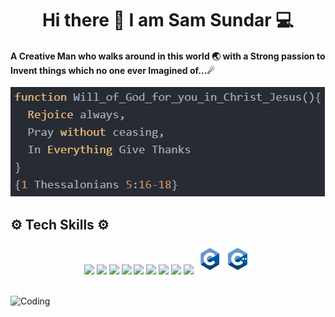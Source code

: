 <h1 align=center> Hi there 👋 I am Sam Sundar 💻 </h1>

#### A Creative Man who walks around in this world 🌏 with a Strong passion to Invent things which no one ever Imagined of...☄</br>

![Function](https://github.com/SamSundar506/SamSundar506/blob/main/Will%20of%20God.png)

## ⚙ Tech Skills ⚙
<div align = center>
<span><img src="https://www.vectorlogo.zone/logos/w3_html5/w3_html5-icon.svg" height = "50" />
<img src="https://www.vectorlogo.zone/logos/w3_css/w3_css-icon.svg" height = "50" />
<img src="https://www.vectorlogo.zone/logos/javascript/javascript-icon.svg" height = "50" />
<img src="https://www.vectorlogo.zone/logos/reactjs/reactjs-ar21.svg" height = "50" />
<img src="https://www.vectorlogo.zone/logos/python/python-horizontal.svg" height = "50" />
<img src="https://www.vectorlogo.zone/logos/getbootstrap/getbootstrap-icon.svg" height = "50" />
<img src="https://www.vectorlogo.zone/logos/github/github-icon.svg" height = "50" />
<img src="https://www.vectorlogo.zone/logos/jquery/jquery-icon.svg" height = "50" />
<img src="https://www.vectorlogo.zone/logos/java/java-horizontal.svg" height = "50" />
<img src="https://github.com/SamSundar506/SamSundar506/blob/main/C_C_featuredimage-removebg-preview.png" height = "50" /></span></div></br>


![Coding](https://cdn.pixabay.com/photo/2016/03/23/14/55/matrix-1274888_960_720.png)
<!--
**SamSundar506/SamSundar506** is a ✨ _special_ ✨ repository because its `README.md` (this file) appears on your GitHub profile.

Here are some ideas to get you started:

- 🔭 I’m currently working on ...
- 🌱 I’m currently learning ...
- 👯 I’m looking to collaborate on ...
- 🤔 I’m looking for help with ...
- 💬 Ask me about ...
- 📫 How to reach me: ...
- 😄 Pronouns: ...
- ⚡ Fun fact: ...
-->
